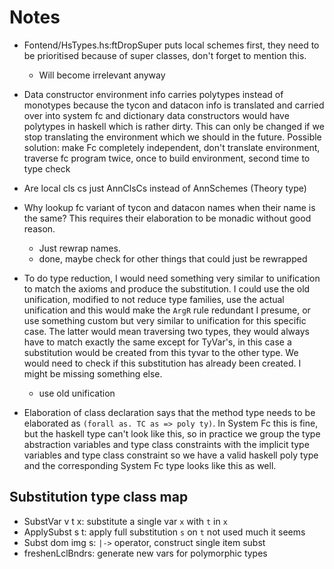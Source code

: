Notes
=====

  * Fontend/HsTypes.hs:ftDropSuper puts local schemes first, they need to be
    prioritised because of super classes, don't forget to mention this.
    - Will become irrelevant anyway

  * Data constructor environment info carries polytypes instead of monotypes
    because the tycon and datacon info is translated and carried over into
    system fc and dictionary data constructors would have polytypes in haskell
    which is rather dirty. This can only be changed if we stop translating the
    environment which we should in the future. Possible solution: make Fc
    completely independent, don't translate environment, traverse fc program
    twice, once to build environment, second time to type check

  * Are local cls cs just AnnClsCs instead of AnnSchemes (Theory type)

  * Why lookup fc variant of tycon and datacon names when their name is the
    same? This requires their elaboration to be monadic without good reason.
    - Just rewrap names.
    * done, maybe check for other things that could just be rewrapped

  * To do type reduction, I would need something very similar to unification to
    match the axioms and produce the substitution. I could use the old
    unification, modified to not reduce type families, use the actual
    unification and this would make the ``ArgR`` rule redundant I presume, or
    use something custom but very similar to unification for this specific
    case. The latter would mean traversing two types, they would always have to
    match exactly the same except for TyVar's, in this case a substitution
    would be created from this tyvar to the other type. We would need to check
    if this substitution has already been created. I might be missing something
    else.
    - use old unification

  * Elaboration of class declaration says that the method type needs to be
    elaborated as `(forall as. TC as => poly ty)`. In System Fc this is fine,
    but the haskell type can't look like this, so in practice we group the type
    abstraction variables and type class constraints with the implicit type
    variables and type class constraint so we have a valid haskell poly type and
    the corresponding System Fc type looks like this as well.

Substitution type class map
---------------------------

  * SubstVar v t x: substitute a single var ``x`` with ``t`` in ``x``
  * ApplySubst s t: apply full substitution ``s`` on ``t``
    not used much it seems
  * Subst dom img s: ``|->`` operator, construct single item subst
  * freshenLclBndrs: generate new vars for polymorphic types
